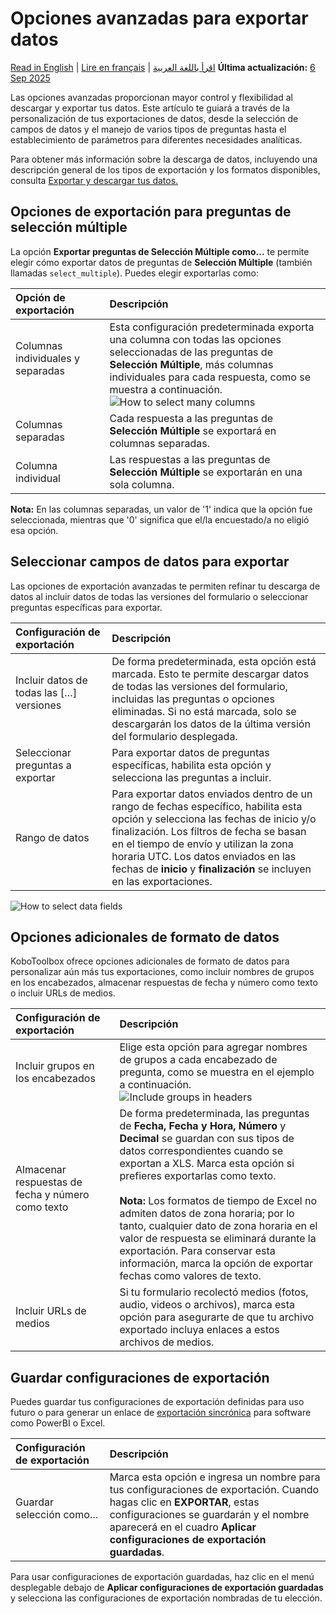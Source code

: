 # Opciones avanzadas para exportar datos
<a href="../advanced_export.html">Read in English</a> | <a href="../fr/advanced_export.html">Lire en français</a> | <a href="../ar/advanced_export.html">اقرأ باللغة العربية</a>
**Última actualización:** <a href="https://github.com/kobotoolbox/docs/blob/9bc8dc162b89d329fd6161bbe168dd554df770a9/source/advanced_export.md" class="reference">6 Sep 2025</a>

Las opciones avanzadas proporcionan mayor control y flexibilidad al descargar y exportar tus datos. Este artículo te guiará a través de la personalización de tus exportaciones de datos, desde la selección de campos de datos y el manejo de varios tipos de preguntas hasta el establecimiento de parámetros para diferentes necesidades analíticas.

<p class="note">
    Para obtener más información sobre la descarga de datos, incluyendo una descripción general de los tipos de exportación y los formatos disponibles, consulta <a href="https://support.kobotoolbox.org/export_download.html?highlight=export">Exportar y descargar tus datos.</a>
</p>

## Opciones de exportación para preguntas de selección múltiple

La opción **Exportar preguntas de Selección Múltiple como…** te permite elegir cómo exportar datos de preguntas de **Selección Múltiple** (también llamadas `select_multiple`). Puedes elegir exportarlas como:

| **Opción de exportación**    | **Descripción**                                |
| :----------------- | :------------------------------------ |
| Columnas individuales y separadas &emsp;&emsp;&emsp;&emsp;&emsp;&emsp;              | Esta configuración predeterminada exporta una columna con todas las opciones seleccionadas de las preguntas de <strong>Selección Múltiple</strong>, más columnas individuales para cada respuesta, como se muestra a continuación.<br> ![How to select many columns](images/advanced_export/select_many_columns.png) |
| Columnas separadas  | Cada respuesta a las preguntas de <strong>Selección Múltiple</strong> se exportará en columnas separadas.|
| Columna individual   | Las respuestas a las preguntas de <strong>Selección Múltiple</strong> se exportarán en una sola columna.            |


<p class="note">
  <strong>Nota:</strong> En las columnas separadas, un valor de '1' indica que la opción fue seleccionada, mientras que '0' significa que el/la encuestado/a no eligió esa opción.
</p>

## Seleccionar campos de datos para exportar

Las opciones de exportación avanzadas te permiten refinar tu descarga de datos al incluir datos de todas las versiones del formulario o seleccionar preguntas específicas para exportar.

| **Configuración de exportación**    | **Descripción**                                |
| :----------------- | :------------------------------------ |
| Incluir datos de todas las […] versiones &emsp;&emsp;&emsp;&emsp;&emsp;&emsp; | De forma predeterminada, esta opción está marcada. Esto te permite descargar datos de todas las versiones del formulario, incluidas las preguntas o opciones eliminadas. Si no está marcada, solo se descargarán los datos de la última versión del formulario desplegada. |
| Seleccionar preguntas a exportar | Para exportar datos de preguntas específicas, habilita esta opción y selecciona las preguntas a incluir. |
| Rango de datos | Para exportar datos enviados dentro de un rango de fechas específico, habilita esta opción y selecciona las fechas de inicio y/o finalización. Los filtros de fecha se basan en el tiempo de envío y utilizan la zona horaria UTC. Los datos enviados en las fechas de <strong>inicio</strong> y <strong>finalización</strong> se incluyen en las exportaciones. |

![How to select data fields](images/advanced_export/select_data_fields.png)

## Opciones adicionales de formato de datos

KoboToolbox ofrece opciones adicionales de formato de datos para personalizar aún más tus exportaciones, como incluir nombres de grupos en los encabezados, almacenar respuestas de fecha y número como texto o incluir URLs de medios.

| **Configuración de exportación**    | **Descripción**                                |
| :----------------- | :------------------------------------ |
| Incluir grupos en los encabezados | Elige esta opción para agregar nombres de grupos a cada encabezado de pregunta, como se muestra en el ejemplo a continuación. ![Include groups in headers](images/advanced_export/group_headers2.png) | 
| Almacenar respuestas de fecha y número como texto &emsp;&emsp;&emsp;&emsp;&emsp;&emsp; | De forma predeterminada, las preguntas de <strong>Fecha, Fecha y Hora, Número</strong> y <strong>Decimal</strong> se guardan con sus tipos de datos correspondientes cuando se exportan a XLS. Marca esta opción si prefieres exportarlas como texto.<br><br><strong>Nota:</strong> Los formatos de tiempo de Excel no admiten datos de zona horaria; por lo tanto, cualquier dato de zona horaria en el valor de respuesta se eliminará durante la exportación. Para conservar esta información, marca la opción de exportar fechas como valores de texto. |
| Incluir URLs de medios | Si tu formulario recolectó medios (fotos, audio, videos o archivos), marca esta opción para asegurarte de que tu archivo exportado incluya enlaces a estos archivos de medios. |

## Guardar configuraciones de exportación

Puedes guardar tus configuraciones de exportación definidas para uso futuro o para generar un enlace de [exportación sincrónica](https://support.kobotoolbox.org/synchronous_exports.html) para software como PowerBI o Excel.

| **Configuración de exportación** | **Descripción**                                |
| :-------------------- | :------------------------------------ |
| Guardar selección como… &emsp;&emsp;&emsp;&emsp;&emsp;&emsp;| Marca esta opción e ingresa un nombre para tus configuraciones de exportación. Cuando hagas clic en <strong>EXPORTAR</strong>, estas configuraciones se guardarán y el nombre aparecerá en el cuadro <strong>Aplicar configuraciones de exportación guardadas</strong>. | 

Para usar configuraciones de exportación guardadas, haz clic en el menú desplegable debajo de **Aplicar configuraciones de exportación guardadas** y selecciona las configuraciones de exportación nombradas de tu elección.